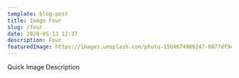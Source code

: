 ```yaml
---
template: blog-post
title: Image Four
slug: /four
date: 2020-05-13 12:37
description: Four
featuredImage: https://images.unsplash.com/photo-1504674900247-0877df9cc836?ixid=MnwxMjA3fDB8MHxwaG90by1wYWdlfHx8fGVufDB8fHx8&ixlib=rb-1.2.1&auto=format&fit=crop&w=2850&q=80
---
```

Quick Image Description